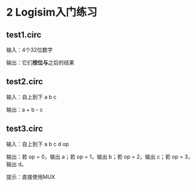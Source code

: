 # 2 Logisim入门练习

## test1.circ

输入：4个32位数字

输出：它们**按位与**之后的结果

## test2.circ

输入：自上到下 a b c

输出：a + b - c

## test3.circ

输入：自上到下 a b c d op

输出：若 op = 0，输出 a；若 op = 1，输出 b；若 op = 2，输出 c；若 op = 3，输出 d。

提示：直接使用MUX
